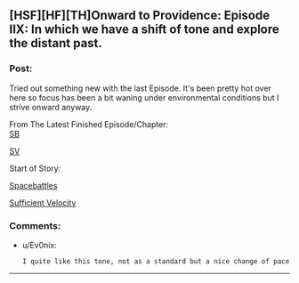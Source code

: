 ## [HSF][HF][TH]Onward to Providence: Episode IIX: In which we have a shift of tone and explore the distant past.

### Post:

Tried out something new with the last Episode. It's been pretty hot over here so focus has been a bit waning under environmental conditions but I strive onward anyway.  


From The Latest Finished Episode/Chapter:  
[SB](https://forums.spacebattles.com/threads/onward-to-providence-original-fiction.616857/page-8#post-49022218)

[SV](https://forums.sufficientvelocity.com/threads/onward-to-providence-original-fiction.45926/page-10#post-11039740)

Start of Story:

[Spacebattles](https://forums.spacebattles.com/threads/onward-to-providence-original-fiction.616857/)

[Sufficient Velocity](https://forums.sufficientvelocity.com/threads/onward-to-providence-original-fiction.45926/)

### Comments:

- u/Ev0nix:
  ```
  I quite like this tone, not as a standard but a nice change of pace
  ```

---

